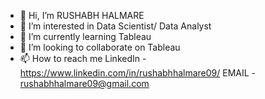 - 👋 Hi, I’m RUSHABH HALMARE
- 👀 I’m interested in Data Scientist/ Data Analyst
- 🌱 I’m currently learning Tableau
- 💞️ I’m looking to collaborate on Tableau
- 📫 How to reach me         LinkedIn - https://www.linkedin.com/in/rushabhhalmare09/
                              EMAIL - rushabhhalmare09@gmail.com
<!---
rushabhhalmare09/rushabhhalmare09 is a ✨ special ✨ repository because its `README.md` (this file) appears on your GitHub profile.
You can click the Preview link to take a look at your changes.
--->
